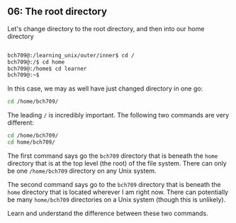 ## 06: The root directory

Let's change directory to the root directory, and then into our home directory

```bash

bch709@:/learning_unix/outer/inner$ cd /
bch709@:/$ cd home
bch709@:/home$ cd learner
bch709@:~$
```

In this case, we may as well have just changed directory in one go:
```bash
cd /home/bch709/
```

The leading `/` is incredibly important. The following two commands are very different:

```bash
cd /home/bch709/
cd home/bch709/
```

The first command says go the `bch709` directory that is beneath the `home` directory that is at the top level (the root) of the file system. There can only be one `/home/bch709` directory on any Unix system.

The second command says go to the `bch709` directory that is beneath the `home` directory that is located wherever I am right now. There can potentially be many `home/bch709` directories on a Unix system (though this is unlikely).

Learn and understand the difference between these two commands.
